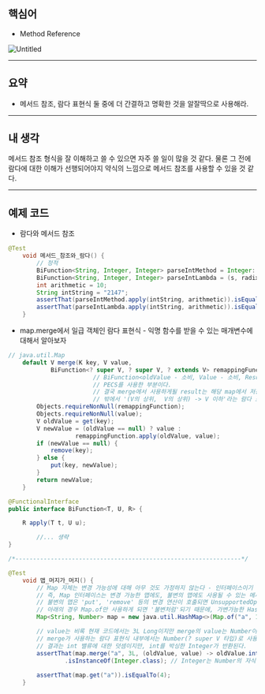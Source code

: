 ## 핵심어

- Method Reference

![Untitled](https://s3-us-west-2.amazonaws.com/secure.notion-static.com/22de071a-e35e-46f5-a8b8-0fcb3be92fe3/Untitled.png)

---

## 요약

- 메서드 참조, 람다 표현식 둘 중에 더 간결하고 명확한 것을 알잘딱으로 사용해라.

---

## 내 생각

메서드 참조 형식을 잘 이해하고 쓸 수 있으면 자주 쓸 일이 많을 것 같다. 물론 그 전에 람다에 대한 이해가 선행되어야지 약식의 느낌으로 메서드 참조를 사용할 수 있을 것 같다.

---

## 예제 코드

- 람다와 메서드 참조

```java
@Test
	void 메서드_참조와_람다() {
		// 정적
		BiFunction<String, Integer, Integer> parseIntMethod = Integer::parseInt;
		BiFunction<String, Integer, Integer> parseIntLambda = (s, radix) -> Integer.parseInt(s, radix);
		int arithmetic = 10;
		String intString = "2147";
		assertThat(parseIntMethod.apply(intString, arithmetic)).isEqualTo(2147);
		assertThat(parseIntLambda.apply(intString, arithmetic)).isEqualTo(2147);
	}
```

- map.merge에서 일급 객체인 람다 표현식 - 익명 함수를 받을 수 있는 매개변수에 대해서 알아보자

```java
// java.util.Map
    default V merge(K key, V value,
            BiFunction<? super V, ? super V, ? extends V> remappingFunction) { 
						// BiFunction<oldValue - 소비, Value - 소비, Result - 생산> remappingFunction
						// PECS를 사용한 부분이다. 
						// 결국 merge에서 사용하게될 result는 해당 map에서 저장하는 V 타입이고,
						// 밖에서 '(V의 상위,  V의 상위) -> V 이하'라는 람다 표현식으로 사용할 수 있다.
        Objects.requireNonNull(remappingFunction);
        Objects.requireNonNull(value);
        V oldValue = get(key);
        V newValue = (oldValue == null) ? value :
                   remappingFunction.apply(oldValue, value);
        if (newValue == null) {
            remove(key);
        } else {
            put(key, newValue);
        }
        return newValue;
    }

@FunctionalInterface
public interface BiFunction<T, U, R> {

    R apply(T t, U u);

		//... 생략
}

/*----------------------------------------------------------------*/

@Test
	void 맵_머지가_머지() {
		// Map 자체는 변경 가능성에 대해 아무 것도 가정하지 않는다 - 인터페이스이기 때문에.
		// 즉, Map 인터페이스는 변경 가능한 맵에도, 불변의 맵에도 사용될 수 있는 메서드 세트를 정의한다.
		// 불변의 맵은 'put', 'remove' 등의 변경 연산이 호출되면 UnsupportedOperationException을 던진다.
		// 아래의 경우 Map.of만 사용하게 되면 '불변처럼'되기 때문에, 가변가능한 HashMap으로 래핑해야 한다.
		Map<String, Number> map = new java.util.HashMap<>(Map.of("a", 1, "b", 2, "c", 3));

		// value는 비록 현재 코드에서는 3L Long이지만 merge의 value는 Number이므로,
		// merge가 사용하는 람다 표현식 내부에서는 Number(? super V 타입)로 사용된다 -> intValue()로 변환해야 한다.
		// 결과는 int 밸류에 대한 덧셈이지만, int를 박싱한 Integer가 반환된다.
		assertThat(map.merge("a", 3L, (oldValue, value) -> oldValue.intValue() + value.intValue()))
				.isInstanceOf(Integer.class); // Integer는 Number의 자식이기에, Number.class를 해도 성공한다.
		
		assertThat(map.get("a")).isEqualTo(4);
	}

```
